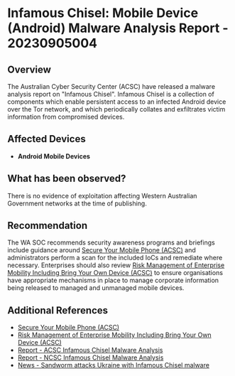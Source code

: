 # Infamous Chisel: Mobile Device (Android) Malware Analysis Report - 20230905004

## Overview

The Australian Cyber Security Center (ACSC) have released a malware analysis report on "Infamous Chisel". Infamous Chisel is a collection of components which enable persistent access to an infected Android device over the Tor network, and which periodically collates and exfiltrates victim information from compromised devices.

## Affected Devices

- **Android Mobile Devices**

## What has been observed?

There is no evidence of exploitation affecting Western Australian Government networks at the time of publishing.

## Recommendation

The WA SOC recommends security awareness programs and briefings include guidance around [Secure Your Mobile Phone (ACSC)](https://www.cyber.gov.au/protect-yourself/securing-your-devices/how-secure-your-device/secure-your-mobile-phone) and administrators perform a scan for the included IoCs and remediate where necessary. Enterprises should also review [Risk Management of Enterprise Mobility Including Bring Your Own Device (ACSC)](https://www.cyber.gov.au/resources-business-and-government/maintaining-devices-and-systems/remote-working-and-secure-mobility/secure-mobility/risk-management-enterprise-mobility-including-bring-your-own-device) to ensure organisations have appropriate mechanisms in place to manage corporate information being released to managed and unmanaged mobile devices.

## Additional References

- [Secure Your Mobile Phone (ACSC)](https://www.cyber.gov.au/protect-yourself/securing-your-devices/how-secure-your-device/secure-your-mobile-phone)
- [Risk Management of Enterprise Mobility Including Bring Your Own Device (ACSC)](https://www.cyber.gov.au/resources-business-and-government/maintaining-devices-and-systems/remote-working-and-secure-mobility/secure-mobility/risk-management-enterprise-mobility-including-bring-your-own-device)
- [Report - ACSC Infamous Chisel Malware Analysis](https://www.cyber.gov.au/about-us/view-all-content/alerts-and-advisories/infamous-chisel)
- [Report - NCSC Infamous Chisel Malware Analysis](https://www.ncsc.gov.uk/static-assets/documents/malware-analysis-reports/infamous-chisel/NCSC-MAR-Infamous-Chisel.pdf)
- [News - Sandworm attacks Ukraine with Infamous Chisel malware](https://www.computerweekly.com/news/366550454/Sandworm-attacks-Ukraine-with-Infamous-Chisel-malware)
